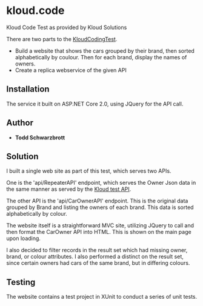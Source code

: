 # kloud.code
Kloud Code Test as provided by Kloud Solutions

There are two parts to the [KloudCodingTest](https://kloudcodingtest.azurewebsites.net).
* Build a website that shows the cars grouped by their brand, then sorted alphabetically by coulour.  Then for each brand, display the names of owners.
* Create a replica webservice of the given API

## Installation
The service it built on ASP.NET Core 2.0, using JQuery for the API call.
## Author
* **Todd Schwarzbrott**
## Solution
I built a single web site as part of this test, which serves two APIs.

One is the 'api/RepeaterAPI' endpoint, which serves the Owner Json data in the same manner as served by the [Kloud test API](https://kloudcodingtest.azurewebsites.net/api/cars).

The other API is the 'api/CarOwnerAPI' endpoint.  This is the original data grouped by Brand and listing the owners of each brand. This data is sorted alphabetically by colour.

The website itself is a straightforward MVC site, utilizing JQuery to call and then format the CarOwner API into HTML.  This is shown on the main page upon loading.

I also decided to filter records in the result set which had missing owner, brand, or colour attributes. I also performed a distinct on the result set, since certain owners had cars of the same brand, but in differing colours.

## Testing
The website contains a test project in XUnit to conduct a series of unit tests.